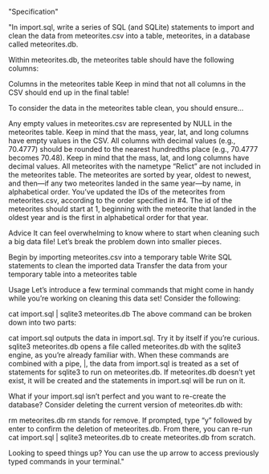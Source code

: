 "Specification"

"In import.sql, write a series of SQL (and SQLite) statements to import and clean the data from meteorites.csv into a table, meteorites, in a database called meteorites.db.

Within meteorites.db, the meteorites table should have the following columns:

Columns in the meteorites table
Keep in mind that not all columns in the CSV should end up in the final table!

To consider the data in the meteorites table clean, you should ensure…

Any empty values in meteorites.csv are represented by NULL in the meteorites table.
Keep in mind that the mass, year, lat, and long columns have empty values in the CSV.
All columns with decimal values (e.g., 70.4777) should be rounded to the nearest hundredths place (e.g., 70.4777 becomes 70.48).
Keep in mind that the mass, lat, and long columns have decimal values.
All meteorites with the nametype “Relict” are not included in the meteorites table.
The meteorites are sorted by year, oldest to newest, and then—if any two meteorites landed in the same year—by name, in alphabetical order.
You’ve updated the IDs of the meteorites from meteorites.csv, according to the order specified in #4.
The id of the meteorites should start at 1, beginning with the meteorite that landed in the oldest year and is the first in alphabetical order for that year.


Advice
It can feel overwhelming to know where to start when cleaning such a big data file! Let’s break the problem down into smaller pieces.

Begin by importing meteorites.csv into a temporary table
Write SQL statements to clean the imported data
Transfer the data from your temporary table into a meteorites table


Usage
Let’s introduce a few terminal commands that might come in handy while you’re working on cleaning this data set! Consider the following:

cat import.sql | sqlite3 meteorites.db
The above command can be broken down into two parts:

cat import.sql outputs the data in import.sql. Try it by itself if you’re curious.
sqlite3 meteorites.db opens a file called meteorites.db with the sqlite3 engine, as you’re already familiar with.
When these commands are combined with a pipe, |, the data from import.sql is treated as a set of statements for sqlite3 to run on meteorites.db. If meteorites.db doesn’t yet exist, it will be created and the statements in import.sql will be run on it.

What if your import.sql isn’t perfect and you want to re-create the database? Consider deleting the current version of meteorites.db with:

rm meteorites.db
rm stands for remove. If prompted, type “y” followed by enter to confirm the deletion of meteorites.db. From there, you can re-run cat import.sql | sqlite3 meteorites.db to create meteorites.db from scratch.

Looking to speed things up? You can use the up arrow to access previously typed commands in your terminal."

